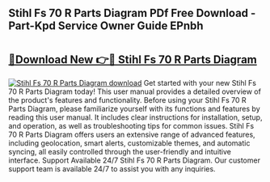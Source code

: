 ## Stihl Fs 70 R Parts Diagram PDf Free Download - Part-Kpd Service Owner Guide EPnbh

# <h2><a href="http://dfon5nq.blite.top/?on=Stihl+Fs+70+R+Parts+Diagram">🔗Download New 👉🔴 Stihl Fs 70 R Parts Diagram</a></h2>

[![Stihl Fs 70 R Parts Diagram download](https://i.imgur.com/lujVjoI.png)](http://dfon5nq.blite.top/?on=Stihl+Fs+70+R+Parts+Diagram)
Get started with your new Stihl Fs 70 R Parts Diagram today! This user manual provides a detailed overview of the product's features and functionality. Before using your Stihl Fs 70 R Parts Diagram, please familiarize yourself with its functions and features by reading this user manual. It includes clear instructions for installation, setup, and operation, as well as troubleshooting tips for common issues. Stihl Fs 70 R Parts Diagram offers users an extensive range of advanced features, including geolocation, smart alerts, customizable themes, and automatic syncing, all easily controlled through the user-friendly and intuitive interface. Support Available 24/7 Stihl Fs 70 R Parts Diagram. Our customer support team is available 24/7 to assist you with any inquiries.
